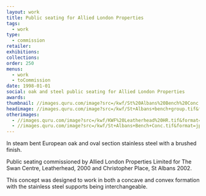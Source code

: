 ```yaml
---
layout: work
title: Public seating for Allied London Properties
tags:
  - work
type:
  - commission
retailer:
exhibitions:
collections:
order: 250
menus:
  - work
  - toCommission
date: 1998-01-01
social: oak and steel public seating for Allied London Properties
awards:
thumbnail: //images.quru.com/image?src=/kwf/St%20Albans%20Bench%20Conc.tif&format=jpeg&width=170&height=170&right=0.59062&left=0.10625&bottom=0.87317&top=0.11707
headimage: //images.quru.com/image?src=/kwf/St+Albans+bench+group.tif&format=jpeg
otherimages:
  - //images.quru.com/image?src=/kwf/KWF%20Leatherhead%20HR.tif&format=jpeg
  - //images.quru.com/image?src=/kwf/St+Albans+Bench+Conc.tif&format=jpeg
---
```

In steam bent European oak and oval section stainless steel with a brushed finish.

Public seating commissioned by Allied London Properties Limited for The Swan Centre, Leatherhead, 2000 and Christopher Place, St Albans 2002.

This concept was designed to work in both a concave and convex formation with the stainless steel supports being interchangeable.
